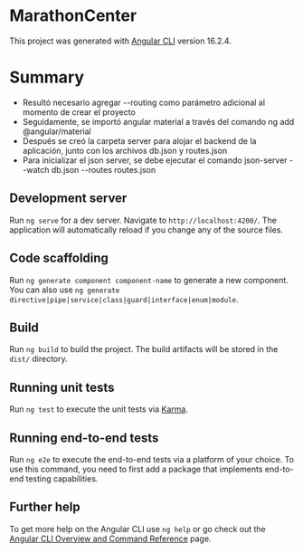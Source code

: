 # MarathonCenter

This project was generated with [Angular CLI](https://github.com/angular/angular-cli) version 16.2.4.

# Summary

* Resultó necesario agregar --routing como parámetro adicional al momento de crear el proyecto
* Seguidamente, se importó angular material a través del comando ng add @angular/material
* Después se creó la carpeta server para alojar el backend de la aplicación, junto con los archivos db.json y routes.json
* Para inicializar el json server, se debe ejecutar el comando json-server --watch db.json --routes routes.json

## Development server

Run `ng serve` for a dev server. Navigate to `http://localhost:4200/`. The application will automatically reload if you change any of the source files.

## Code scaffolding

Run `ng generate component component-name` to generate a new component. You can also use `ng generate directive|pipe|service|class|guard|interface|enum|module`.

## Build

Run `ng build` to build the project. The build artifacts will be stored in the `dist/` directory.

## Running unit tests

Run `ng test` to execute the unit tests via [Karma](https://karma-runner.github.io).

## Running end-to-end tests

Run `ng e2e` to execute the end-to-end tests via a platform of your choice. To use this command, you need to first add a package that implements end-to-end testing capabilities.

## Further help

To get more help on the Angular CLI use `ng help` or go check out the [Angular CLI Overview and Command Reference](https://angular.io/cli) page.
